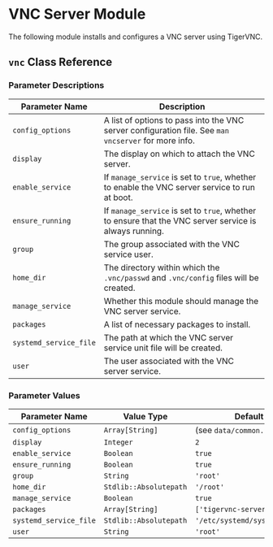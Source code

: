 # VNC Server Module

The following module installs and configures a VNC server using TigerVNC.

## `vnc` Class Reference

### Parameter Descriptions

| Parameter Name         | Description                                                                                            |
|------------------------|--------------------------------------------------------------------------------------------------------|
| `config_options`       | A list of options to pass into the VNC server configuration file. See `man vncserver` for more info.   |
| `display`              | The display on which to attach the VNC server.                                                         |
| `enable_service`       | If `manage_service` is set to `true`, whether to enable the VNC server service to run at boot.         |
| `ensure_running`       | If `manage_service` is set to `true`, whether to ensure that the VNC server service is always running. |
| `group`                | The group associated with the VNC service user.                                                        |
| `home_dir`             | The directory within which the `.vnc/passwd` and `.vnc/config` files will be created.                  |
| `manage_service`       | Whether this module should manage the VNC server service.                                              |
| `packages`             | A list of necessary packages to install.                                                               |
| `systemd_service_file` | The path at which the VNC server service unit file will be created.                                    |
| `user`                 | The user associated with the VNC server service.                                                       |

### Parameter Values

| Parameter Name         | Value Type             | Default Value (Hiera)                     |
|------------------------|------------------------|-------------------------------------------|
| `config_options`       | `Array[String]`        | (see `data/common.yaml`)                  |
| `display`              | `Integer`              | `2`                                       |
| `enable_service`       | `Boolean`              | `true`                                    |
| `ensure_running`       | `Boolean`              | `true`                                    |
| `group`                | `String`               | `'root'`                                  |
| `home_dir`             | `Stdlib::Absolutepath` | `'/root'`                                 |
| `manage_service`       | `Boolean`              | `true`                                    |
| `packages`             | `Array[String]`        | `['tigervnc-server', 'xterm']`            |
| `systemd_service_file` | `Stdlib::Absolutepath` | `'/etc/systemd/system/vncserver.service'` |
| `user`                 | `String`               | `'root'`                                  |
